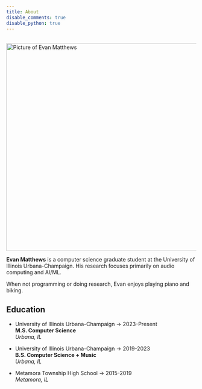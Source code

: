 ```yaml
---
title: About
disable_comments: true
disable_python: true
---
```

<br>

<img src="/img/aboutpic.JPG" alt="Picture of Evan Matthews" width=800 height=550>

**Evan Matthews** is a computer science graduate student at the University of Illinois Urbana-Champaign. His research focuses primarily on audio computing and AI/ML.

When not programming or doing research, Evan enjoys playing piano and biking.

## Education

- University of Illinois Urbana-Champaign -> 2023-Present
  <br><b>M.S. Computer Science</b>
  <br><i>Urbana, IL </i>

- University of Illinois Urbana-Champaign -> 2019-2023
  <br><b>B.S. Computer Science + Music</b>
  <br><i>Urbana, IL</i>

- Metamora Township High School -> 2015-2019
  <br><i>Metamora, IL</i>

<!-- ## Research -->